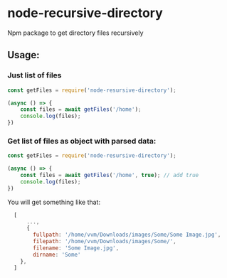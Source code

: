 # node-recursive-directory
Npm package to get directory files recursively


## Usage:

### Just list of files

```js
const getFiles = require('node-resursive-directory');

(async () => {
    const files = await getFiles('/home');
    console.log(files);
})
```

### Get list of files as object with parsed data:

```js
const getFiles = require('node-resursive-directory');

(async () => {
    const files = await getFiles('/home', true); // add true
    console.log(files);
})
```

You will get something like that:

```js
  [
      ...,
      {
        fullpath: '/home/vvm/Downloads/images/Some/Some Image.jpg',
        filepath: '/home/vvm/Downloads/images/Some/',
        filename: 'Some Image.jpg',
        dirname: 'Some'
    },
  ]
```
